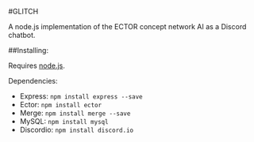 #GLITCH

A node.js implementation of the ECTOR concept network AI as a Discord chatbot.

##Installing:

Requires [node.js](https://nodejs.org/en/).

Dependencies:
* Express: `npm install express --save`
* Ector: `npm install ector`
* Merge: `npm install merge --save`
* MySQL: `npm install mysql`
* Discordio: `npm install discord.io`
